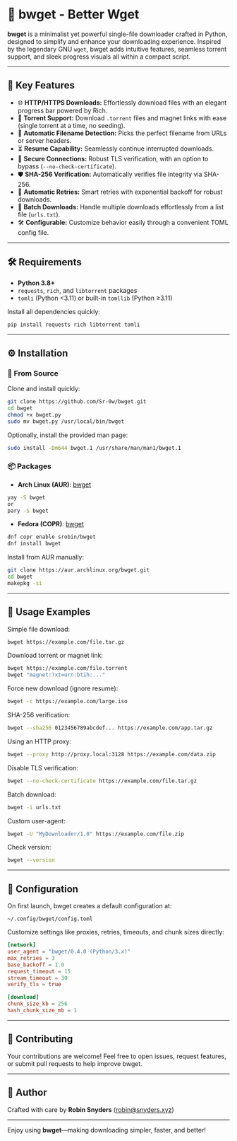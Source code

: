 # 🚀 bwget - Better Wget

**bwget** is a minimalist yet powerful single-file downloader crafted in Python, designed to simplify and enhance your downloading experience. Inspired by the legendary GNU `wget`, bwget adds intuitive features, seamless torrent support, and sleek progress visuals all within a compact script.

---

## 🌟 Key Features

* 🌐 **HTTP/HTTPS Downloads:** Effortlessly download files with an elegant progress bar powered by Rich.
* 🔗 **Torrent Support:** Download `.torrent` files and magnet links with ease (single torrent at a time, no seeding).
* 📁 **Automatic Filename Detection:** Picks the perfect filename from URLs or server headers.
* ⏳ **Resume Capability:** Seamlessly continue interrupted downloads.
* 🔐 **Secure Connections:** Robust TLS verification, with an option to bypass (`--no-check-certificate`).
* 🛡️ **SHA-256 Verification:** Automatically verifies file integrity via SHA-256.
* 🔄 **Automatic Retries:** Smart retries with exponential backoff for robust downloads.
* 📃 **Batch Downloads:** Handle multiple downloads effortlessly from a list file (`urls.txt`).
* 🛠️ **Configurable:** Customize behavior easily through a convenient TOML config file.

---

## 🛠️ Requirements

* **Python 3.8+**
* `requests`, `rich`, and `libtorrent` packages
* `tomli` (Python <3.11) or built-in `tomllib` (Python ≥3.11)

Install all dependencies quickly:

```bash
pip install requests rich libtorrent tomli
```

---

## ⚙️ Installation

### 📂 From Source

Clone and install quickly:

```bash
git clone https://github.com/Sr-0w/bwget.git
cd bwget
chmod +x bwget.py
sudo mv bwget.py /usr/local/bin/bwget
```

Optionally, install the provided man page:

```bash
sudo install -Dm644 bwget.1 /usr/share/man/man1/bwget.1
```

### 📦 Packages

* **Arch Linux (AUR)**: [bwget](https://aur.archlinux.org/packages/bwget)
```bash
yay -S bwget
or
pary -S bwget
```
* **Fedora (COPR)**: [bwget](https://copr.fedorainfracloud.org/coprs/srobin/bwget/)
```bash
dnf copr enable srobin/bwget
dnf install bwget
```

Install from AUR manually:

```bash
git clone https://aur.archlinux.org/bwget.git
cd bwget
makepkg -si
```

---

## 📌 Usage Examples

Simple file download:

```bash
bwget https://example.com/file.tar.gz
```

Download torrent or magnet link:

```bash
bwget https://example.com/file.torrent
bwget "magnet:?xt=urn:btih:..."
```

Force new download (ignore resume):

```bash
bwget -c https://example.com/large.iso
```

SHA-256 verification:

```bash
bwget --sha256 0123456789abcdef... https://example.com/app.tar.gz
```

Using an HTTP proxy:

```bash
bwget --proxy http://proxy.local:3128 https://example.com/data.zip
```

Disable TLS verification:

```bash
bwget --no-check-certificate https://example.com/file.tar.gz
```

Batch download:

```bash
bwget -i urls.txt
```

Custom user-agent:

```bash
bwget -U "MyDownloader/1.0" https://example.com/file.zip
```

Check version:

```bash
bwget --version
```

---

## 🔧 Configuration

On first launch, bwget creates a default configuration at:

```
~/.config/bwget/config.toml
```

Customize settings like proxies, retries, timeouts, and chunk sizes directly:

```toml
[network]
user_agent = "bwget/0.4.0 (Python/3.x)"
max_retries = 3
base_backoff = 1.0
request_timeout = 15
stream_timeout = 30
verify_tls = true

[download]
chunk_size_kb = 256
hash_chunk_size_mb = 1
```

---

## 🤝 Contributing

Your contributions are welcome! Feel free to open issues, request features, or submit pull requests to help improve bwget.

---

## 🙋 Author

Crafted with care by **Robin Snyders** ([robin@snyders.xyz](mailto:robin@snyders.xyz))

---

Enjoy using **bwget**—making downloading simpler, faster, and better!
